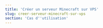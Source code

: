 ```yaml
---
title: 'Créer un serveur Minecraft sur VPS'
slug: creer-serveur-minecraft-sur-vps
section: 'Cas d''utilisation'
---
```


